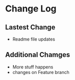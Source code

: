 # Change Log

## Lastest Change

* Readme file updates

## Additional Chamges

* More stuff happens
* changes on Feature branch
